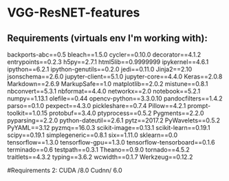 # VGG-ResNET-features

## Requirements (virtuals env I'm working with):
backports-abc==0.5
bleach==1.5.0
cycler==0.10.0
decorator==4.1.2
entrypoints==0.2.3
h5py==2.7.1
html5lib==0.9999999
ipykernel==4.6.1
ipython==6.2.1
ipython-genutils==0.2.0
jedi==0.11.0
Jinja2==2.10
jsonschema==2.6.0
jupyter-client==5.1.0
jupyter-core==4.4.0
Keras==2.0.8
Markdown==2.6.9
MarkupSafe==1.0
matplotlib==2.0.2
mistune==0.8.1
nbconvert==5.3.1
nbformat==4.4.0
networkx==2.0
notebook==5.2.1
numpy==1.13.1
olefile==0.44
opencv-python==3.3.0.10
pandocfilters==1.4.2
parso==0.1.0
pexpect==4.3.0
pickleshare==0.7.4
Pillow==4.2.1
prompt-toolkit==1.0.15
protobuf==3.4.0
ptyprocess==0.5.2
Pygments==2.2.0
pyparsing==2.2.0
python-dateutil==2.6.1
pytz==2017.2
PyWavelets==0.5.2
PyYAML==3.12
pyzmq==16.0.3
scikit-image==0.13.1
scikit-learn==0.19.1
scipy==0.19.1
simplegeneric==0.8.1
six==1.11.0
sklearn==0.0
tensorflow==1.3.0
tensorflow-gpu==1.3.0
tensorflow-tensorboard==0.1.6
terminado==0.6
testpath==0.3.1
Theano==0.9.0
tornado==4.5.2
traitlets==4.3.2
typing==3.6.2
wcwidth==0.1.7
Werkzeug==0.12.2

#Requirements 2:
CUDA /8.0
Cudnn/ 6.0


